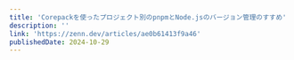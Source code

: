 ```yaml
---
title: 'Corepackを使ったプロジェクト別のpnpmとNode.jsのバージョン管理のすすめ'
description: ''
link: 'https://zenn.dev/articles/ae0b61413f9a46'
publishedDate: 2024-10-29
---
```

